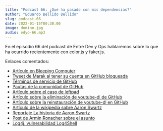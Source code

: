 ```yaml
---
title: "Podcast 66: ¿Qué ha pasado con mis dependencias?"
author: "Eduardo Bellido Bellido"
slug: podcast-66
date: 2022-01-15T00:30:00
image: domino.jpg
audio: edyo-66.mp3
---
```


En el episodio 66 del podcast de Entre Dev y Ops hablaremos sobre lo que ha ocurrido recientemente con color.js y faker.js.

<!--more-->

Enlaces comentados:

- [Artículo en Bleeping Computer](https://www.bleepingcomputer.com/news/security/dev-corrupts-npm-libs-colors-and-faker-breaking-thousands-of-apps/)
- [Tweet de Marak al tener su cuenta en GitHub bloqueada](https://twitter.com/marak/status/1479200803948830724)
- [Términos de servicio de GitHub](https://docs.github.com/es/github/site-policy/github-terms-of-service#c-acceptable-use)
- [Pautas de la comunidad de GitHub](https://docs.github.com/es/github/site-policy/github-community-guidelines)
- [Artículo sobre el caso de leftpad](https://qz.com/646467/how-one-programmer-broke-the-internet-by-deleting-a-tiny-piece-of-code/)
- [Artículo sobre la eliminación de youtube-dl de GitHub](https://techlog360.com/youtube-dl-removed-from-github/)
- [Artículo sobre la reinstauración de youtube-dl en GitHub](https://www.theverge.com/2020/11/17/21571473/github-youtube-dl-downloader-riaa-copyright-1201-takedown-reinstated#:~:text=The%20Recording%20Industry%20Association%20of,the%20Digital%20Millennium%20Copyright%20Act.)
- [Artículo de la wikipedia sobre Aaron Swartz](https://es.wikipedia.org/wiki/Aaron_Swartz)
- [Reportaje La historia de Aaron Swartz](https://www.youtube.com/watch?v=yzlcV-BMK6I )
- [Post de Armin Ronacher sobre el asunto](https://lucumr.pocoo.org/2022/1/10/dependency-risk-and-funding/)
- [Log4j, vulnerabilidad Log4Shell](https://en.wikipedia.org/wiki/Log4Shell)
